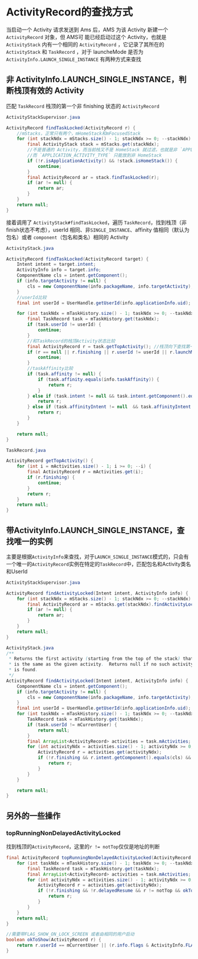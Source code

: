 # ActivityRecord的查找方式

当启动一个 Activity 请求发送到 Ams 后，AMS 为该 Activity 新建一个 `ActivityRecord` 对象，但 AMS可 能已经启动过这个 Activity，也就是 `ActivityStack` 内有一个相同的 `ActivityRecord` ，它记录了其所在的 `ActivityStack` 和 `TaskRecord` ，对于 launcheMode 是否为 `ActivityInfo.LAUNCH_SINGLE_INSTANCE` 有两种方式来查找

## 非 ActivityInfo.LAUNCH_SINGLE_INSTANCE，判断栈顶有效的 Activity

匹配 `TaskRecord` 栈顶的第一个非 finishing 状态的 `ActivityRecord`

```java
ActivityStackSupervisor.java

ActivityRecord findTaskLocked(ActivityRecord r) {
    //mStacks，正常只有两个，mHomeStack和mFocusedStack
    for (int stackNdx = mStacks.size() - 1; stackNdx >= 0; --stackNdx) {
        final ActivityStack stack = mStacks.get(stackNdx);
        //不是普通的 Activity，而当前栈又不是 HomeStack 就过滤，也就是非 `APPLICATION_ACTIVITY_TYPE` 类型的都存放在 HomeStack?
        //而 `APPLICATION_ACTIVITY_TYPE` 只能放到非 HomeStack
        if (!r.isApplicationActivity() && !stack.isHomeStack()) {
            continue;
        }
        final ActivityRecord ar = stack.findTaskLocked(r);
        if (ar != null) {
            return ar;
        }
    }
    return null;
}
```

接着调用了 `ActivityStack#findTaskLocked`，遍历 `TaskRecord`，找到栈顶（非finish状态不考虑），userId 相同、非`SINGLE_INSTANCE`、affinity 值相同（默认为包名）或者 `component`（包名和类名）相同的 Activity

```java
ActivityStack.java

ActivityRecord findTaskLocked(ActivityRecord target) {
    Intent intent = target.intent;
    ActivityInfo info = target.info;
    ComponentName cls = intent.getComponent();
    if (info.targetActivity != null) {
        cls = new ComponentName(info.packageName, info.targetActivity);
    }
    //userId比较
    final int userId = UserHandle.getUserId(info.applicationInfo.uid);

    for (int taskNdx = mTaskHistory.size() - 1; taskNdx >= 0; --taskNdx) {
        final TaskRecord task = mTaskHistory.get(taskNdx);
        if (task.userId != userId) {
            continue;
        }
        //和TaskRecord的栈顶Activity状态比较
        final ActivityRecord r = task.getTopActivity(); //栈顶向下查找第一个非finish的ActivityRecord
        if (r == null || r.finishing || r.userId != userId || r.launchMode == ActivityInfo.LAUNCH_SINGLE_INSTANCE) {  //非 LAUNCH_SINGLE_INSTANCE
            continue;
        }
        //taskAffinity比较
        if (task.affinity != null) {
            if (task.affinity.equals(info.taskAffinity)) {
                return r;
            }
        } else if (task.intent != null && task.intent.getComponent().equals(cls)) {
            return r;
        } else if (task.affinityIntent != null  && task.affinityIntent.getComponent().equals(cls)) {
            return r;
        }
    }

    return null;
}
```

```java
TaskRecord.java

ActivityRecord getTopActivity() {
    for (int i = mActivities.size() - 1; i >= 0; --i) {
        final ActivityRecord r = mActivities.get(i);
        if (r.finishing) {
            continue;
        }
        return r;
    }
    return null;
}
```

## 带ActivityInfo.LAUNCH_SINGLE_INSTANCE，查找唯一的实例

主要是根据`ActivityInfo`来查找，对于`LAUNCH_SINGLE_INSTANCE`模式的，只会有一个唯一的`ActivityRecord`实例在特定的`TaskRecord`中，匹配包名和Activity类名和UserId

```java
ActivityStackSupervisor.java

ActivityRecord findActivityLocked(Intent intent, ActivityInfo info) {
    for (int stackNdx = mStacks.size() - 1; stackNdx >= 0; --stackNdx) {
        final ActivityRecord ar = mStacks.get(stackNdx).findActivityLocked(intent, info);
        if (ar != null) {
            return ar;
        }
    }
    return null;
}
```

```java
ActivityStack.java
/**
 * Returns the first activity (starting from the top of the stack) that
 * is the same as the given activity.  Returns null if no such activity
 * is found.
 */
ActivityRecord findActivityLocked(Intent intent, ActivityInfo info) {
    ComponentName cls = intent.getComponent();
    if (info.targetActivity != null) {
        cls = new ComponentName(info.packageName, info.targetActivity);
    }
    final int userId = UserHandle.getUserId(info.applicationInfo.uid);
    for (int taskNdx = mTaskHistory.size() - 1; taskNdx >= 0; --taskNdx) {
        TaskRecord task = mTaskHistory.get(taskNdx);
        if (task.userId != mCurrentUser) {
            return null;
        }
        final ArrayList<ActivityRecord> activities = task.mActivities;
        for (int activityNdx = activities.size() - 1; activityNdx >= 0; --activityNdx) {
            ActivityRecord r = activities.get(activityNdx);
            if (!r.finishing && r.intent.getComponent().equals(cls) && r.userId == userId) {
                return r;
            }
        }
    }

    return null;
}
```

## 另外的一些操作

### topRunningNonDelayedActivityLocked

找到栈顶的`ActivityRecord`，这里的`r != notTop`仅仅是地址的判断

```java
final ActivityRecord topRunningNonDelayedActivityLocked(ActivityRecord notTop) {
    for (int taskNdx = mTaskHistory.size() - 1; taskNdx >= 0; --taskNdx) {
        final TaskRecord task = mTaskHistory.get(taskNdx);
        final ArrayList<ActivityRecord> activities = task.mActivities;
        for (int activityNdx = activities.size() - 1; activityNdx >= 0; --activityNdx) {
            ActivityRecord r = activities.get(activityNdx);
            if (!r.finishing && !r.delayedResume && r != notTop && okToShow(r)) {
                return r;
            }
        }
    }
    return null;
}

//需要带FLAG_SHOW_ON_LOCK_SCREEN 或者由相同的用户启动
boolean okToShow(ActivityRecord r) {
    return r.userId == mCurrentUser || (r.info.flags & ActivityInfo.FLAG_SHOW_ON_LOCK_SCREEN) != 0;
}
```
